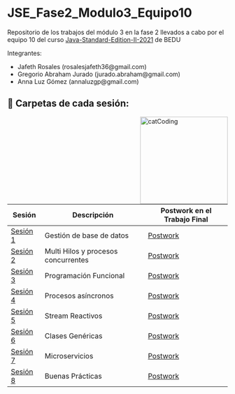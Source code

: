 # JSE_Fase2_Modulo3_Equipo10

Repositorio de los trabajos del módulo 3 en la fase 2 llevados a cabo por el equipo 10 del curso  [Java-Standard-Edition-II-2021](https://github.com/beduExpert/Java-Standard-Edition-II-2021) de BEDU

Integrantes:
<ul>
  <li>Jafeth Rosales           (rosalesjafeth36@gmail.com)</li>
  <li>Gregorio Abraham Jurado  (jurado.abraham@gmail.com) </li>
  <li> Anna Luz Gómez           (annaluzgp@gmail.com)</li>
</ul>


## :bookmark_tabs: Carpetas de cada sesión:

<img align="right" src="https://media.tenor.com/y4Ie8h0H-TwAAAAC/cat-typing.gif" alt="catCoding" width="200"/>


| Sesión                | Descripción                                                       |Postwork en el Trabajo Final|
|-----------------------|-------------------------------------------------------------------|---------|
| [Sesión 1](./Sesión1) | Gestión de base de datos|[Postwork](./TrabajoFinal/src/main/java/org/bedu/postwork/javase2project/model)|
| [Sesión 2](./Sesión2) | Multi Hilos y procesos concurrentes |[Postwork](./TrabajoFinal/src/main/java/org/bedu/postwork/javase2project/multithreading)|
| [Sesión 3](./Sesion3) | Programación Funcional |[Postwork](./TrabajoFinal/src/main/java/org/bedu/postwork/javase2project/tools)|
| [Sesión 4](./Sesion4) | Procesos asíncronos |[Postwork](./TrabajoFinal/src/main/java/org/bedu/postwork/javase2project/async)|
| [Sesión 5](./Sesión5) |Stream Reactivos |[Postwork](./TrabajoFinal/src/main/java/org/bedu/postwork/javase2project/reactive)|
| [Sesión 6](./Sesion6) |Clases Genéricas |[Postwork](./TrabajoFinal/src/main/java/org/bedu/postwork/javase2project/tools)|
| [Sesión 7](./Sesion7) |Microservicios |[Postwork](./Sesión7/Work/Postwork)|
| [Sesión 8](./Sesion8) |Buenas Prácticas |[Postwork](./TrabajoFinal/src/main/java/org/bedu/postwork/javase2project/)|
